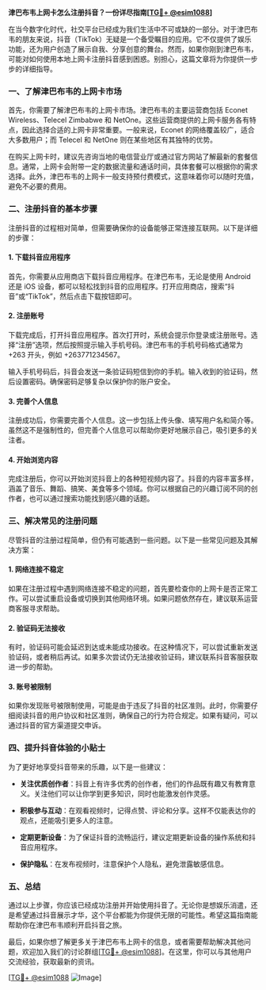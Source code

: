 **津巴布韦上网卡怎么注册抖音？一份详尽指南[[TG💪+ @esim1088](https://t.me/s/esim1088)]**

在当今数字化时代，社交平台已经成为我们生活中不可或缺的一部分。对于津巴布韦的朋友来说，抖音（TikTok）无疑是一个备受瞩目的应用。它不仅提供了娱乐功能，还为用户创造了展示自我、分享创意的舞台。然而，如果你刚到津巴布韦，可能对如何使用本地上网卡注册抖音感到困惑。别担心，这篇文章将为你提供一步步的详细指导。

### 一、了解津巴布韦的上网卡市场

首先，你需要了解津巴布韦的上网卡市场。津巴布韦的主要运营商包括 Econet Wireless、Telecel Zimbabwe 和 NetOne。这些运营商提供的上网卡服务各有特点，因此选择合适的上网卡非常重要。一般来说，Econet 的网络覆盖较广，适合大多数用户；而 Telecel 和 NetOne 则在某些地区有其独特的优势。

在购买上网卡时，建议先咨询当地的电信营业厅或通过官方网站了解最新的套餐信息。通常，上网卡会附带一定的数据流量和通话时间，具体套餐可以根据你的需求选择。此外，津巴布韦的上网卡一般支持预付费模式，这意味着你可以随时充值，避免不必要的费用。

### 二、注册抖音的基本步骤

注册抖音的过程相对简单，但需要确保你的设备能够正常连接互联网。以下是详细的步骤：

#### 1. 下载抖音应用程序

首先，你需要从应用商店下载抖音应用程序。在津巴布韦，无论是使用 Android 还是 iOS 设备，都可以轻松找到抖音的应用程序。打开应用商店，搜索“抖音”或“TikTok”，然后点击下载按钮即可。

#### 2. 注册账号

下载完成后，打开抖音应用程序。首次打开时，系统会提示你登录或注册账号。选择“注册”选项，然后按照提示输入手机号码。津巴布韦的手机号码格式通常为 +263 开头，例如 +263771234567。

输入手机号码后，抖音会发送一条验证码短信到你的手机。输入收到的验证码，然后设置密码。确保密码足够复杂以保护你的账户安全。

#### 3. 完善个人信息

注册成功后，你需要完善个人信息。这一步包括上传头像、填写用户名和简介等。虽然这不是强制性的，但完善个人信息可以帮助你更好地展示自己，吸引更多的关注者。

#### 4. 开始浏览内容

完成注册后，你可以开始浏览抖音上的各种短视频内容了。抖音的内容丰富多样，涵盖了音乐、舞蹈、搞笑、美食等多个领域。你可以根据自己的兴趣订阅不同的创作者，也可以通过搜索功能找到感兴趣的话题。

### 三、解决常见的注册问题

尽管抖音的注册过程简单，但仍有可能遇到一些问题。以下是一些常见问题及其解决方案：

#### 1. 网络连接不稳定

如果在注册过程中遇到网络连接不稳定的问题，首先要检查你的上网卡是否正常工作。可以尝试重启设备或切换到其他网络环境。如果问题依然存在，建议联系运营商客服寻求帮助。

#### 2. 验证码无法接收

有时，验证码可能会延迟到达或未能成功接收。在这种情况下，可以尝试重新发送验证码，或者稍后再试。如果多次尝试仍无法接收验证码，建议联系抖音客服获取进一步的帮助。

#### 3. 账号被限制

如果你发现账号被限制使用，可能是由于违反了抖音的社区准则。此时，你需要仔细阅读抖音的用户协议和社区准则，确保自己的行为符合规定。如果有疑问，可以通过抖音的官方渠道提交申诉。

### 四、提升抖音体验的小贴士

为了更好地享受抖音带来的乐趣，以下是一些建议：

- **关注优质创作者**：抖音上有许多优秀的创作者，他们的作品既有趣又有教育意义。关注他们可以让你学到更多知识，同时也能激发创作灵感。
  
- **积极参与互动**：在观看视频时，记得点赞、评论和分享。这样不仅能表达你的观点，还能吸引更多人的注意。

- **定期更新设备**：为了保证抖音的流畅运行，建议定期更新设备的操作系统和抖音应用程序。

- **保护隐私**：在发布视频时，注意保护个人隐私，避免泄露敏感信息。

### 五、总结

通过以上步骤，你应该已经成功注册并开始使用抖音了。无论你是想娱乐消遣，还是希望通过抖音展示才华，这个平台都能为你提供无限的可能性。希望这篇指南能帮助你在津巴布韦顺利开启抖音之旅。

最后，如果你想了解更多关于津巴布韦上网卡的信息，或者需要帮助解决其他问题，欢迎加入我们的讨论群组[[TG💪+ @esim1088](https://t.me/s/esim1088)]。在这里，你可以与其他用户交流经验，获取最新的资讯。

[[TG💪+ @esim1088](https://t.me/s/esim1088) ![Image](https://i.postimg.cc/4NQfJmqS/Snipaste-2025-05-13-00-14-12.png)]
